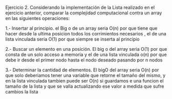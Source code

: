 Ejercicio 2.
Considerando la implementación de la Lista realizado en el ejercicio anterior, comparar la
complejidad computacional contra un array en las siguientes operaciones:



1.- Insertar al principio.
el Big o de un array seria O(n) por que tiene que hacer desde la ultima posicion todos los corrimientos necesarios , el de una lista vinculada seria O(1) por que siempre se inserta al principio

2.- Buscar un elemento en una posición.
El big o del array seria O(1) por que consta de un solo acceso a memoria y el de una lista vinculada o(n) por que debe ir desde el primer nodo hasta el nodo deseado pasando por n nodos

3.- Determinar la cantidad de elementos.
El bigO del array seria O(n) por que solo deberiamos tener una variable que retorne el tamaño del mismo, y en la lista vinculada tambien puede ser O(n) si guardamos e una funcion el tamaño de la lista y que se valla actualizando ese valor a medida que sufre cambios la lista




